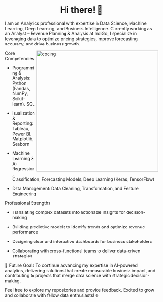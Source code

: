 <h1 align="center">Hi there! 👋 </h1>

I am an Analytics professional with expertise in Data Science, Machine Learning, Deep Learning, and Business Intelligence. Currently working as an Analyst – Revenue Planning & Analysis at IndiGo, I specialize in leveraging data to optimize pricing strategies, improve forecasting accuracy, and drive business growth.

<img align="right" alt="coding" width="400" src="https://user-images.githubusercontent.com/55389276/140866485-8fb1c876-9a8f-4d6a-98dc-08c4981eaf70.gif">




Core Competencies

- Programming & Analysis: Python (Pandas, NumPy, Scikit-learn), SQL

- isualization & Reporting: Tableau, Power BI, Matplotlib, Seaborn

- Machine Learning & AI: Regression, Classification, Forecasting Models, Deep Learning (Keras, TensorFlow)

- Data Management: Data Cleaning, Transformation, and Feature Engineering

Professional Strengths

- Translating complex datasets into actionable insights for decision-making

- Building predictive models to identify trends and optimize revenue performance

- Designing clear and interactive dashboards for business stakeholders

- Collaborating with cross-functional teams to deliver data-driven strategies


🚀 Future Goals
To continue advancing my expertise in AI-powered analytics, delivering solutions that create measurable business impact, and contributing to projects that merge data science with strategic decision-making.


Feel free to explore my repositories and provide feedback. Excited to grow and collaborate with fellow data enthusiasts! 🌐





